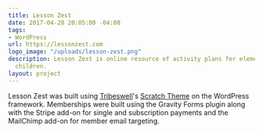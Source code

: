 ```yaml
---
title: Lesson Zest
date: 2017-04-28 20:05:00 -04:00
tags:
- WordPress
url: https://lessonzest.com
logo_image: "/uploads/lesson-zest.png"
description: Lesson Zest is online resource of activity plans for elementary school
  children.
layout: project
---
```


Lesson Zest was built using [Tribeswell](https://tribeswell.com)'s [Scratch Theme](https://scratchtheme.com) on the WordPress framework. Memberships were built using the Gravity Forms plugin along with the Stripe add-on for single and subscription payments and the MailChimp add-on for member email targeting.
